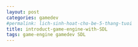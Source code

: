 ```yaml
---
layout: post
categories: gamedev
#permalink: lich-sinh-hoat-cho-be-5-thang-tuoi
title: introduct-game-engine-with-SDL
tags: game-engine gamedev SDL
---
```


